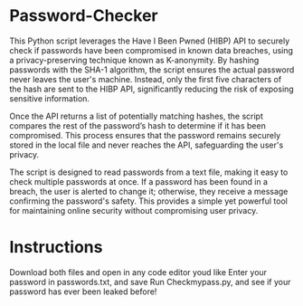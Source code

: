 # Password-Checker
This Python script leverages the Have I Been Pwned (HIBP) API to securely check if passwords have been compromised in known data breaches, using a privacy-preserving technique known as K-anonymity. By hashing passwords with the SHA-1 algorithm, the script ensures the actual password never leaves the user's machine. Instead, only the first five characters of the hash are sent to the HIBP API, significantly reducing the risk of exposing sensitive information.

Once the API returns a list of potentially matching hashes, the script compares the rest of the password’s hash to determine if it has been compromised. This process ensures that the password remains securely stored in the local file and never reaches the API, safeguarding the user's privacy.

The script is designed to read passwords from a text file, making it easy to check multiple passwords at once. If a password has been found in a breach, the user is alerted to change it; otherwise, they receive a message confirming the password's safety. This provides a simple yet powerful tool for maintaining online security without compromising user privacy.

# Instructions

Download both files and open in any code editor youd like
Enter your password in passwords.txt, and save
Run Checkmypass.py, and see if your password has ever been leaked before!
